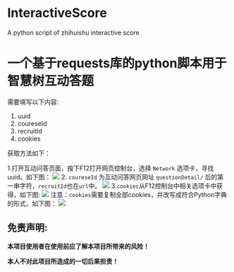 # InteractiveScore
A python script of zhihuishu interactive score
# 一个基于requests库的python脚本用于智慧树互动答题
需要填写以下内容:
1. uuid
2. coureseId
3. recruitId
4. cookies

获取方法如下：

1.打开互动问答页面，按下F12打开网页控制台，选择 `Network` 选项卡，寻找uuid。如下图：
<img src = 'https://s3.bmp.ovh/imgs/2021/10/91233aee0b39f737.png' />
2. `coureseId` 为互动问答网页网址 `questionDetail/` 后的第一串字符，`recruitId`也在`url`中。
<img src = 'https://s3.bmp.ovh/imgs/2021/10/0a2fdbbf27d321d7.png' />
3.`cookies`从F12控制台中相关选项卡中获得，如下图:
<img src = 'https://s3.bmp.ovh/imgs/2021/10/213aeb631b4c4231.png' />
注意：`cookies`需要复制全部cookies，并改写成符合Python字典的形式，如下图：
<img src = 'https://s3.bmp.ovh/imgs/2021/10/39adc24855f188a3.png' />

## 免责声明:

**本项目使用者在使用前应了解本项目所带来的风险！**

**本人不对此项目所造成的一切后果担责！**
